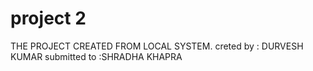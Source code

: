 # project 2
  THE PROJECT CREATED FROM LOCAL SYSTEM.
  creted by : DURVESH KUMAR
  submitted to :SHRADHA KHAPRA